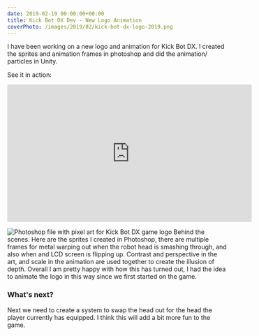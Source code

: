 ```yaml
---
date: 2019-02-19 00:00:00+00:00
title: Kick Bot DX Dev - New Logo Animation
coverPhoto: /images/2019/02/kick-bot-dx-logo-2019.png
---
```


I have been working on a new logo and animation for Kick Bot DX. I created the sprites and animation frames in photoshop and did the animation/ particles in Unity.

See it in action:
<iframe width="560" height="315" src="https://www.youtube.com/embed/iwpL5AaKIQo" frameborder="0" allow="accelerometer; autoplay; encrypted-media; gyroscope; picture-in-picture" allowfullscreen></iframe>

![Photoshop file with pixel art for Kick Bot DX game logo](/images/2019/02/kick-bot-dx-logo-2019-sprites.png)
Behind the scenes. Here are the sprites I created in Photoshop, there are multiple frames for metal warping out when the robot head is smashing through, and also when and LCD screen is flipping up. Contrast and perspective in the art, and scale in the animation are used together to create the illusion of depth.  Overall I am pretty happy with how this has turned out, I had the idea to animate the logo in this way since we first started on the game.

### What's next?

Next we need to create a system to swap the head out for the head the player currently has equipped. I think this will add a bit more fun to the game.
